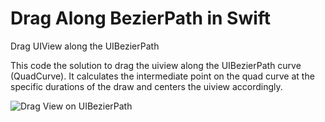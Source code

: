 # Drag Along BezierPath in Swift
Drag UIView along the UIBezierPath 

This code the solution to drag the uiview along the UIBezierPath curve (QuadCurve).
It calculates the intermediate point on the quad curve at the specific durations of the draw and centers the uiview accordingly.


![Drag View on UIBezierPath](https://github.com/sriscode/DragAlongBeizurePath/blob/master/output.gif)

